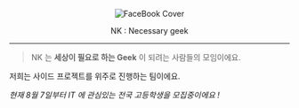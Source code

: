 <div align="center">

![FaceBook Cover](https://user-images.githubusercontent.com/68860610/184878498-d0ed4fcd-819f-42e6-9511-9dcc6dc7d200.jpg)
</div>

<div align="center">
 NK : Necessary geek
</div>

---------------------------------------

> NK 는 **세상이 필요로 하는 Geek** 이 되려는 사람들의 모임이에요. 


<div>
저희는 사이드 프로젝트를 위주로 진행하는 팀이에요. 

*현재 8월 7일부터 IT 에 관심있는 전국 고등학생을 모집중이에요 !*
</div>
